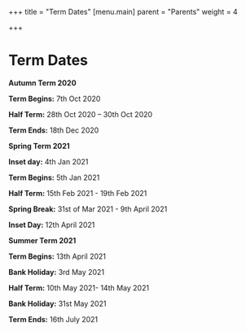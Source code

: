 +++
title = "Term Dates"
[menu.main]
parent = "Parents"
weight = 4

+++
# Term Dates

**Autumn Term 2020**

**Term Begins:** 7th Oct 2020

**Half Term:** 28th Oct 2020 – 30th Oct 2020

**Term Ends:** 18th Dec 2020

**Spring Term 2021**

**Inset day:** 4th Jan 2021

**Term Begins:** 5th Jan 2021

**Half Term:** 15th Feb 2021 - 19th Feb 2021

**Spring Break:** 31st of Mar 2021 - 9th April 2021

**Inset Day:** 12th April 2021

**Summer Term 2021**

**Term Begins:** 13th April 2021

**Bank Holiday:** 3rd May 2021

**Half Term:** 10th May 2021- 14th May 2021

**Bank Holiday:** 31st May 2021

**Term Ends:** 16th July 2021